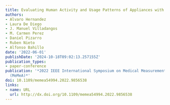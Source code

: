 ```yaml
---
title: Evaluating Human Activity and Usage Patterns of Appliances with Smart Meters
authors:
- Alvaro Hernandez
- Laura De Diego
- J. Manuel Villadangos
- M. Carmen Perez
- Daniel Pizarro
- Ruben Nieto
- Alfonso Bahillo
date: '2022-06-01'
publishDate: '2024-10-18T09:02:13.257155Z'
publication_types:
- paper-conference
publication: '*2022 IEEE International Symposium on Medical Measurements and Applications
  (MeMeA)*'
doi: 10.1109/memea54994.2022.9856538
links:
- name: URL
  url: http://dx.doi.org/10.1109/memea54994.2022.9856538
---
```

